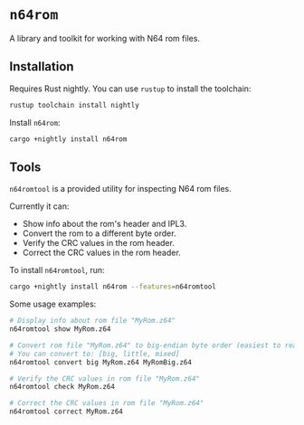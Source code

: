 # `n64rom`

A library and toolkit for working with N64 rom files.

## Installation

Requires Rust nightly. You can use `rustup` to install the toolchain:

```bash
rustup toolchain install nightly
```

Install `n64rom`:

```bash
cargo +nightly install n64rom
```

## Tools

`n64romtool` is a provided utility for inspecting N64 rom files.

Currently it can:
- Show info about the rom's header and IPL3.
- Convert the rom to a different byte order.
- Verify the CRC values in the rom header.
- Correct the CRC values in the rom header.

To install `n64romtool`, run:

```bash
cargo +nightly install n64rom --features=n64romtool
```

Some usage examples:

```bash
# Display info about rom file "MyRom.z64"
n64romtool show MyRom.z64

# Convert rom file "MyRom.z64" to big-endian byte order (easiest to read)
# You can convert to: [big, little, mixed]
n64romtool convert big MyRom.z64 MyRomBig.z64

# Verify the CRC values in rom file "MyRom.z64"
n64romtool check MyRom.z64

# Correct the CRC values in rom file "MyRom.z64"
n64romtool correct MyRom.z64
```
